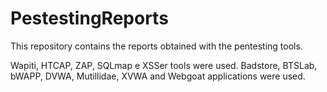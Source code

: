 # PestestingReports

This repository contains the reports obtained with the pentesting tools.

Wapiti, HTCAP, ZAP, SQLmap e XSSer tools were used.
Badstore, BTSLab, bWAPP, DVWA, Mutillidae, XVWA and Webgoat applications were used.
